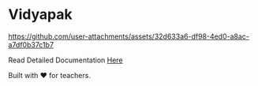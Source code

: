 # Vidyapak
https://github.com/user-attachments/assets/32d633a6-df98-4ed0-a8ac-a7df0b37c1b7

Read Detailed Documentation [Here](https://drive.google.com/file/d/1O4LyswJ8bFbBBaU6fz6vh98RZkjuXI5L/view?usp=drive_link)

Built with ❤️ for teachers.
